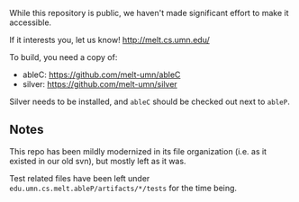 
While this repository is public, we haven't made significant effort to make it accessible.

If it interests you, let us know! http://melt.cs.umn.edu/

To build, you need a copy of:

* ableC: https://github.com/melt-umn/ableC
* silver: https://github.com/melt-umn/silver

Silver needs to be installed, and `ableC` should be checked out next to `ableP`.

## Notes

This repo has been mildly modernized in its file organization (i.e. as it existed in our old svn), but mostly left as it was.

Test related files have been left under `edu.umn.cs.melt.ableP/artifacts/*/tests` for the time being.


